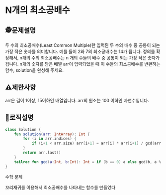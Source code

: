 N개의 최소공배수
=
## 🕵️문제설명
두 수의 최소공배수(Least Common Multiple)란 입력된 두 수의 배수 중 공통이 되는 가장 작은 숫자를 의미합니다. 예를 들어 2와 7의 최소공배수는 14가 됩니다. 정의를 확장해서, n개의 수의 최소공배수는 n 개의 수들의 배수 중 공통이 되는 가장 작은 숫자가 됩니다. n개의 숫자를 담은 배열 arr이 입력되었을 때 이 수들의 최소공배수를 반환하는 함수, solution을 완성해 주세요.
## ⚠️제한사항

arr은 길이 1이상, 15이하인 배열입니다.
arr의 원소는 100 이하인 자연수입니다.


## 🔎로직설명
```kotlin
class Solution {
    fun solution(arr: IntArray): Int {
        for (i in arr.indices) {
            if (i+1 < arr.size) arr[i+1] = arr[i] * arr[i+1] / gcd(arr[i],arr[i+1])
        }
        return arr.last()
    }
    tailrec fun gcd(a:Int, b:Int): Int = if (b == 0) a else gcd(b, a % b)
}
```
수학 문제

꼬리재귀를 이용해서 최소공배수를 나타내는 함수를 만들었다